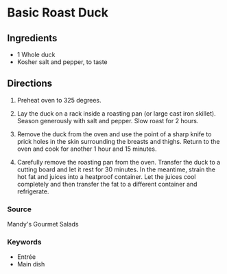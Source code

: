 # Basic Roast Duck

## Ingredients

- 1 Whole duck
- Kosher salt and pepper, to taste

## Directions

1. Preheat oven to 325 degrees.

1. Lay the duck on a rack inside a roasting pan (or large cast iron skillet).
   Season generously with salt and pepper. Slow roast for 2 hours.

1. Remove the duck from the oven and use the point of a sharp knife to prick
   holes in the skin surrounding the breasts and thighs. Return to the oven and
   cook for another 1 hour and 15 minutes.

1. Carefully remove the roasting pan from the oven. Transfer the duck to a
   cutting board and let it rest for 30 minutes. In the meantime, strain the
   hot fat and juices into a heatproof container. Let the juices cool
   completely and then transfer the fat to a different container and
   refrigerate.

### Source

Mandy's Gourmet Salads

### Keywords

- Entrée
- Main dish
